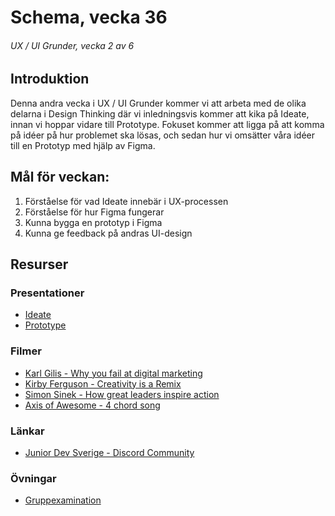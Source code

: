 # Schema, vecka 36
###### UX / UI Grunder, vecka 2 av 6

## Introduktion

Denna andra vecka i UX / UI Grunder kommer vi att arbeta med de olika delarna i Design Thinking där vi inledningsvis kommer att kika på Ideate, innan vi hoppar vidare till Prototype. 
Fokuset kommer att ligga på att komma på idéer på hur problemet ska lösas, och sedan hur vi omsätter våra idéer till en Prototyp med hjälp av Figma.

## Mål för veckan:
1. Förståelse för vad Ideate innebär i UX-processen
2. Förståelse för hur Figma fungerar
3. Kunna bygga en prototyp i Figma
4. Kunna ge feedback på andras UI-design

## Resurser

### Presentationer
* [Ideate](https://docs.google.com/presentation/d/1_ZFIl1Yvf_ftOBWA5azH04K2OmVC-XPm/edit?usp=sharing&ouid=117251319654116712560&rtpof=true&sd=true)
* [Prototype]()

### Filmer
* [Karl Gilis - Why you fail at digital marketing](https://www.youtube.com/watch?v=5smmkVq3osE)
* [Kirby Ferguson - Creativity is a Remix](https://www.youtube.com/watch?v=zd-dqUuvLk4)
* [Simon Sinek - How great leaders inspire action](https://www.youtube.com/watch?v=qp0HIF3SfI4)
* [Axis of Awesome - 4 chord song](https://www.youtube.com/watch?v=5pidokakU4I)

### Länkar
* [Junior Dev Sverige - Discord Community](https://discord.gg/5Ryzh2h3)

### Övningar
* [Gruppexamination](https://github.com/fu-ux-ui-fe24/exam-team-design-thinking-process/tree/main)





